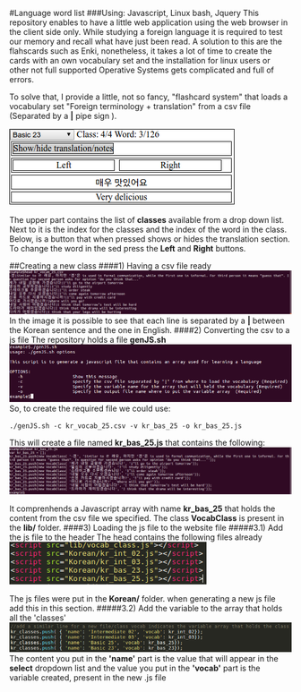 #Language word list
###Using: Javascript, Linux bash, Jquery
This repository enables to have a little web application using the web browser in the client side only. While studying a foreign language it is required to test our memory and recall what have just been read. A solution to this are the flahscards such as Enki, nonetheless, it takes a lot of time to create the cards with an own vocabulary set and the installation for linux users or other not full supported Operative Systems gets complicated and full of errors. 

To solve that, I provide a little, not so fancy, "flashcard system" that loads a vocabulary set "Foreign terminology + translation" from a csv file (Separated by a **|** pipe sign ).

![](imgs/20161227-163640.png)

The upper part contains the list of **classes** available from a drop down list. Next to it is the index for the classes and the index of the word in the class.
Below, is a button that when pressed shows or hides the translation section.
To change the word in the sed press the **Left** and **Right** buttons.

##Creating a new class
####1) Having a csv file ready
![](imgs/20161227-164153.png)
In the image it is possible to see that each line is separated by a **|** between the Korean sentence and the one in English.
####2) Converting the csv to a js file
The repository holds a file **genJS.sh** 
![](imgs/20161227-164422.png)
So, to create the required file we could use:

	./genJS.sh -c kr_vocab_25.csv -v kr_bas_25 -o kr_bas_25.js
This will create a file named **kr_bas_25.js** that contains the following:
![](imgs/20161227-164735.png)

It comprenhends a Javascript array with name **kr_bas_25** that holds the content from the csv file we specified.
The class **VocabClass** is present in the **lib/** folder.
####3) Loading the js file to the website file
#####3.1) Add the js file to the header
The head contains the following files already
![](imgs/20161227-165255.png)

The js files were put in the **Korean/**  folder. when generating a new js file add this in this section.
#####3.2) Add the variable to the array that holds all the 'classes'
![](imgs/20161227-165442.png)
The content you put in the **'name'** part is the value that will appear in the **select** dropdown list and the value you put in the **'vocab'** part is the variable created, present in the new .js file


